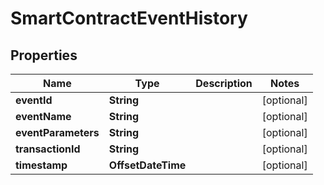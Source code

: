 

# SmartContractEventHistory


## Properties

Name | Type | Description | Notes
------------ | ------------- | ------------- | -------------
**eventId** | **String** |  |  [optional]
**eventName** | **String** |  |  [optional]
**eventParameters** | **String** |  |  [optional]
**transactionId** | **String** |  |  [optional]
**timestamp** | **OffsetDateTime** |  |  [optional]



